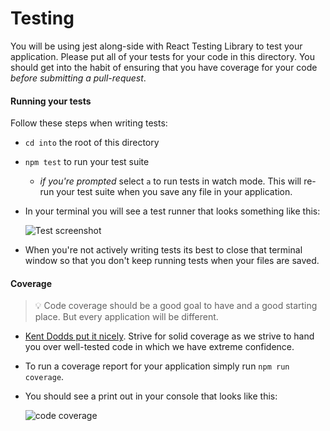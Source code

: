 # Testing

You will be using jest along-side with React Testing Library to test your application. Please put all of your tests for your code in this directory. You should get into the habit of ensuring that you have coverage for your code _before submitting a pull-request_.

#### Running your tests

Follow these steps when writing tests:

* `cd into` the root of this directory
* `npm test` to run your test suite
  * _if you're prompted_ select `a` to run tests in watch mode. This will re-run your test suite when you save any file in your application.
* In your terminal you will see a test runner that looks something like this:

  ![Test screenshot](https://tk-assets.lambdaschool.com/bc9ca7b9-4fce-45de-9a16-705cbec062d8_ScreenShot2020-06-25at7.52.52AM.png)

* When you're not actively writing tests its best to close that terminal window so that you don't keep running tests when your files are saved.

#### Coverage

> 💡 Code coverage should be a good goal to have and a good starting place. But every application will be different.

* [Kent Dodds put it nicely](https://kentcdodds.com/blog/common-testing-mistakes#mistake-number-2-100-code-coverage). Strive for solid coverage as we strive to hand you over well-tested code in which we have extreme confidence.
* To run a coverage report for your application simply run `npm run coverage`.
* You should see a print out in your console that looks like this:

  ![code coverage](https://tk-assets.lambdaschool.com/5abec98b-2b61-483f-bd85-71002a9f755a_ScreenShot2020-06-25at7.59.14AM.png)

